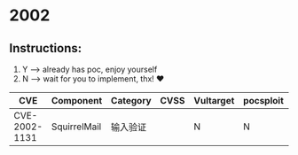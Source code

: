 # 2002

## Instructions:

1. Y --> already has poc, enjoy yourself
2. N --> wait for you to implement, thx! :heart:

| CVE | Component | Category | CVSS | Vultarget | pocsploit | Nuclei | Xray | pocsuite3 | goby | others |
|-----|-----------|----------|------|-----------|-----------|--------|------|-----------|------|--------|
| CVE-2002-1131 | SquirrelMail | 输入验证 |  | N | N | [Y](CVE-2002-1131/poc/nuclei/) | N | N | N | [Y](CVE-2002-1131/poc/others/) |
